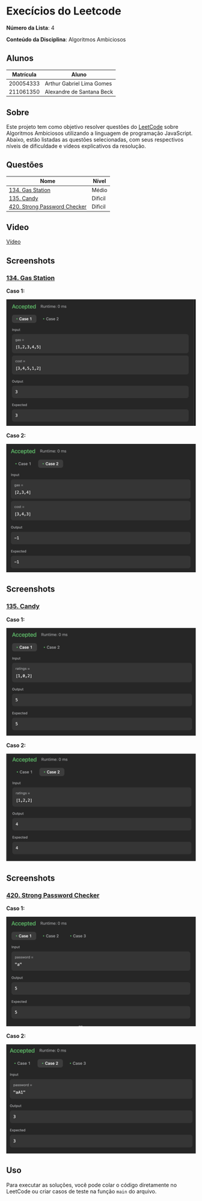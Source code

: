 # Execícios do Leetcode

**Número da Lista**: 4<br>

**Conteúdo da Disciplina**: Algoritmos Ambiciosos<br>

## Alunos
| Matrícula | Aluno                     |
| --------- | ------------------------- |
| 200054333 | Arthur Gabriel Lima Gomes |
| 211061350 | Alexandre de Santana Beck |

## Sobre

Este projeto tem como objetivo resolver questões do [LeetCode](https://leetcode.com/problemset/?search=graph&page=1&sorting=W3t9XQ%3D%3D) sobre Algoritmos Ambiciosos utilizando a linguagem de programação JavaScript. Abaixo, estão listadas as questões selecionadas, com seus respectivos níveis de dificuldade e vídeos explicativos da resolução.

## Questões

| Nome                                                                                                                                     | Nível   |
| ---------------------------------------------------------------------------------------------------------------------------------------- | ------- |
| [134. Gas Station](https://leetcode.com/problems/gas-station/description/?envType=problem-list-v2&envId=greedy)                          | Médio   |
| [135. Candy](https://leetcode.com/problems/candy/description/?envType=problem-list-v2&envId=greedy)                                      | Dificil |
| [420. Strong Password Checker](https://leetcode.com/problems/strong-password-checker/description/?envType=problem-list-v2&envId=greedy)  | Dificil |

## Video

[Vídeo]()

## Screenshots

### [134. Gas Station](https://leetcode.com/problems/gas-station/description/) 

 **Caso 1:**


 ![](assets/gas_station1.png)

 **Caso 2:**

 ![](assets/gas_station2.png)


## Screenshots

### [135. Candy](https://leetcode.com/problems/candy/description/?envType=problem-list-v2&envId=greedy)

 **Caso 1:**

 ![](assets/candy1.png)


 **Caso 2:**

 ![](assets/candy2.png)

## Screenshots
    
### [420. Strong Password Checker](https://leetcode.com/problems/strong-password-checker/description/)

 **Caso 1:**

 ![](assets/psw_checker1.png)


 **Caso 2:**

 ![](assets/psw_checker2.png)


## Uso

Para executar as soluções, você pode colar o código diretamente no LeetCode ou criar casos de teste na função ```main``` do arquivo.
